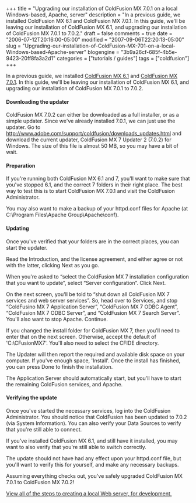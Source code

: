 +++
title = "Upgrading our installation of ColdFusion MX 7.0.1 on a local Windows-based, Apache, server"
description = "In a previous guide, we installed ColdFusion MX 6.1 and ColdFusion MX 7.0.1. In this guide, we'll be leaving our installation of ColdFusion MX 6.1, and upgrading our installation of ColdFusion MX 7.0.1 to 7.0.2."
draft = false
comments = true
date = "2006-07-12T20:16:00-05:00"
modified = "2007-09-06T22:20:13-05:00"
slug = "Upgrading-our-installation-of-ColdFusion-MX-701-on-a-local-Windows-based-Apache-server"
blogengine = "3b9a26cf-685f-4b5e-9423-20ff8fa3a2d1"
categories = ["tutorials / guides"]
tags = ["coldfusion"]
+++

<p>
In a previous guide, we installed <a href="http://strivinglife.com/words/post/Installing-ColdFusion-on-a-local-Windows-based%2c-Apache%2c-server.aspx">ColdFusion MX 6.1</a> and <a href="http://strivinglife.com/words/post/Installing-ColdFusion-MX-701-on-a-local-Windows-based%2c-Apache%2c-server.aspx">ColdFusion MX 7.0.1</a>. In this guide, we&#39;ll be leaving our installation of ColdFusion MX 6.1, and upgrading our installation of ColdFusion MX 7.0.1 to 7.0.2.
</p>
<h4>Downloading the updater</h4>
<p>
ColdFusion MX 7.0.2 can either be downloaded as a full installer, or as a simple updater. Since we&#39;ve already installed 7.0.1, we can just use the updater. Go to <a href="http://www.adobe.com/support/coldfusion/downloads_updates.html">http://www.adobe.com/support/coldfusion/downloads_updates.html</a> and download the current updater, ColdFusion MX 7 Updater 2 (7.0.2) for Windows. The size of this file is almost 50 MB, so you may have a bit of wait.
</p>
<h4>Preparation</h4>
<p>
If you&#39;re running both ColdFusion MX 6.1 and 7, you&#39;ll want to make sure that you&#39;ve stopped 6.1, and the correct 7 folders in their right place. The best way to test this is to start ColdFusion MX 7.0.1 and visit the ColdFusion Administrator.
</p>
<p>
You may also want to make a backup of your httpd.conf files for Apache (at C:\Program Files\Apache Group\Apache\conf).
</p>
<h4>Updating</h4>
<p>
Once you&#39;ve verified that your folders are in the correct places, you can start the updater.
</p>
<p>
Read the Introduction, and the license agreement, and either agree or not with the latter, clicking Next as you go.
</p>
<p>
When you&#39;re asked to &ldquo;select the ColdFusion MX 7 installation configuration that you want to update&rdquo;, select &ldquo;Server configuration&rdquo;. Click Next.
</p>
<p>
On the next screen, you&#39;ll be told to &ldquo;shut down all ColdFusion MX 7 services and web server services&rdquo;. So, head over to Services, and stop &ldquo;ColdFusino MX 7 Application Server&rdquo;, &ldquo;ColdFusion MX 7 ODBC Agent&rdquo;, &ldquo;ColdFusion MX 7 ODBC Server&rdquo;, and &ldquo;ColdFusion MX 7 Search Server&rdquo;. You&#39;ll also want to stop Apache. Continue.
</p>
<p>
If you changed the install folder for ColdFusion MX 7, then you&#39;ll need to enter that on the next screen. Otherwise, accept the default of &#39;C:\CFusionMX7&#39;. You&#39;ll also need to select the CFIDE directory.
</p>
<p>
The Updater will then report the required and available disk space on your computer. If you&#39;ve enough space, &#39;Install&#39;. Once the install has finished, you can press Done to finish the installation.
</p>
<p>
The Application Server should automatically start, but you&#39;ll have to start the remaining ColdFusion services, and Apache.
</p>
<h4>Verifying the update</h4>
<p>
Once you&#39;ve started the necessary services, log into the ColdFusion Administrator. You should notice that ColdFusion has been updated to 7.0.2 (via System Information). You can also verify your Data Sources to verify that you&#39;re still able to connect.
</p>
<p>
If you&#39;ve installed ColdFusion MX 6.1, and still have it installed, you may want to also verify that you&#39;re still able to switch correctly.
</p>
<p>
The update should not have had any effect upon your httpd.conf file, but you&#39;ll want to verify this for yourself, and make any necessary backups.
</p>
<p>
Assuming everything checks out, you&#39;ve safely upgraded ColdFusion MX 7.0.1 to ColdFusion MX 7.0.2!
</p>
<p>
<a href="http://strivinglife.com/local-apache-server/">View all of the steps to creating a local Web server, for development.</a>
</p>

